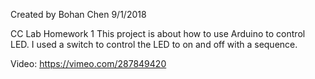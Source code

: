 Created by Bohan Chen
9/1/2018

CC Lab Homework 1
This project is about how to use Arduino to control LED. 
I used a switch to control the LED to on and off with a sequence. 

Video: https://vimeo.com/287849420
